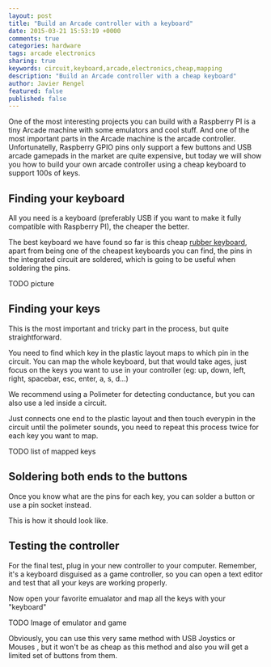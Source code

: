 ```yaml
---
layout: post
title: "Build an Arcade controller with a keyboard"
date: 2015-03-21 15:53:19 +0000
comments: true
categories: hardware
tags: arcade electronics
sharing: true
keywords: circuit,keyboard,arcade,electronics,cheap,mapping
description: "Build an Arcade controller with a cheap keyboard"
author: Javier Rengel
featured: false
published: false
---
```


One of the most interesting projects you can build with a Raspberry PI is a tiny Arcade machine with some emulators and cool stuff. 
And one of the most important parts in the Arcade machine is the arcade controller. 
Unfortunatelly, Raspberry GPIO pins only support a few buttons and USB arcade gamepads in the market are quite expensive,
but today we will show you how to build your own arcade controller using a cheap keyboard to support 100s of keys. 

<!--more-->

## Finding your keyboard

All you need is a keyboard (preferably USB if you want to make it fully compatible with Raspberry PI), the cheaper the better.

The best keyboard we have found so far is this cheap [rubber keyboard](TODO), apart from being one of the cheapest keyboards you can find,
the pins in the integrated circuit are soldered, which is going to be useful when soldering the pins.

TODO picture

## Finding your keys

This is the most important and tricky part in the process, but quite straightforward.

You need to find which key in the plastic layout maps to which pin in the circuit. 
You can map the whole keyboard, but that would take ages, just focus on the keys you want to use in your controller
(eg: up, down, left, right, spacebar, esc, enter, a, s, d...)

We recommend using a Polimeter for detecting conductance, 
but you can also use a led inside a circuit.

Just connects one end to the plastic layout and then touch everypin in the circuit until the polimeter sounds,
you need to repeat this process twice for each key you want to map.

TODO list of mapped keys

## Soldering both ends to the buttons

Once you know what are the pins for each key, you can solder a button or use a pin socket instead.

This is how it should look like.

## Testing the controller

For the final test, plug in your new controller to your computer. 
Remember, it's a keyboard disguised as a game controller, so you can open a text editor and test that 
all your keys are working properly.

Now open your favorite emualator and map all the keys with your "keyboard"

TODO Image of emulator and game

Obviously, you can use this very same method with USB Joystics or Mouses , but it won't be as cheap as this method 
and also you will get a limited set of buttons from them.
